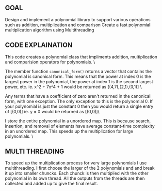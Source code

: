 ## GOAL
Design and implement a polynomial library to support various operations such as addition, multiplication
and comparison
Create a fast polynomial multiplication algorithm using Multithreading

## CODE EXPLAINATION

This code creates a polynomial class that impliments addition, multiplication and comparision operators for polynomials. \\

The member function `canonical_form()` returns a vector that contains the polynomial is canonical form. This means that the power at index 0 is the largest power in the polynomial, the power at index 1 is the second largest power, etc.   ie. x^2 + 7x^4 + 1 would be returned as [(4,7),(2,1),(0,1)] \\

Any terms that have a coefficient of zero aren't returned in the canonical form, with one exception. The only exception to this is the polynomial 0. If your polynomial is just the constant 0 then you would return a single entry of [(0,0)] ie. y = 0 would be returned as [(0,0)]\\

I store the entire polynomial in a unordered map. This is because search, insertion, and removal of elements have average constant-time complexity in an unordered map. This speeds up the multiplication for large polynomials. \\

## MULTI THREADING

To speed up the multiplication process for very large polynomials I use multithreading. I first choose the larger of the 2 polynomials and and break it up into smaller chuncks. Each chunck is then multiplied with the other polynomial in its own thread. All the outputs from the threads are then collected and added up to give the final result.


